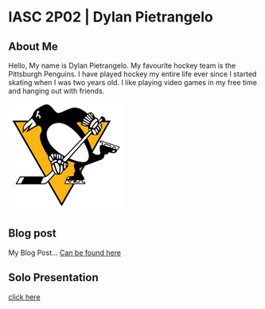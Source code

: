 # IASC 2P02 | Dylan Pietrangelo

## About Me

Hello,
My name is Dylan Pietrangelo. My favourite hockey team is the Pittsburgh Penguins. I have played hockey my entire life ever since I started skating when I was two years old. I like playing video games in my free time and hanging out with friends.

![](Images/penguinslogo.png) 

## Blog post

My Blog Post... [Can be found here](blog.md)

## Solo Presentation

[click here](https://dp12ll.github.io/IASC---2P02/reveal/index.html)
